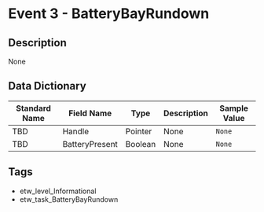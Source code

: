 # Event 3 - BatteryBayRundown

## Description
None

## Data Dictionary
|Standard Name|Field Name|Type|Description|Sample Value|
|---|---|---|---|---|
|TBD|Handle|Pointer|None|`None`|
|TBD|BatteryPresent|Boolean|None|`None`|

## Tags
* etw_level_Informational
* etw_task_BatteryBayRundown